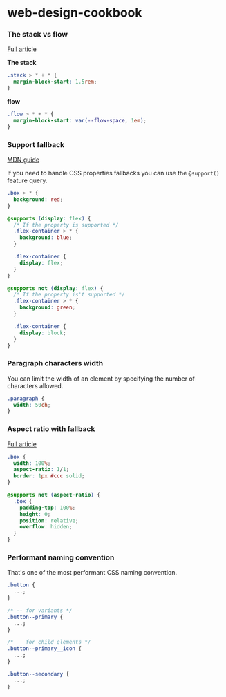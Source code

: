 # web-design-cookbook

### The stack vs flow

[Full article](https://andy-bell.co.uk/my-favourite-3-lines-of-css/?utm_source=tldrnewsletter)

**The stack**

```css
.stack > * + * {
  margin-block-start: 1.5rem;
}
```

**flow**

```css
.flow > * + * {
  margin-block-start: var(--flow-space, 1em);
}
```

### Support fallback

[MDN guide](https://developer.mozilla.org/en-US/docs/Web/CSS/@supports)

If you need to handle CSS properties fallbacks you can use the `@support()` feature query.

```css
.box > * {
  background: red;
}

@supports (display: flex) {
  /* If the property is supported */
  .flex-container > * {
    background: blue;
  }

  .flex-container {
    display: flex;
  }
}

@supports not (display: flex) {
  /* If the property is't supported */
  .flex-container > * {
    background: green;
  }

  .flex-container {
    display: block;
  }
}
```

### Paragraph characters width

You can limit the width of an element by specifying the number of characters allowed.

```css
.paragraph {
  width: 50ch;
}
```

### Aspect ratio with fallback

[Full article](https://dev.to/nikolab/css-aspect-ratio-with-a-fallback-for-old-browsers-3eon)

```css
.box {
  width: 100%;
  aspect-ratio: 1/1;
  border: 1px #ccc solid;
}

@supports not (aspect-ratio) {
  .box {
    padding-top: 100%;
    height: 0;
    position: relative;
    overflow: hidden;
  }
}
```

### Performant naming convention

That's one of the most performant CSS naming convention.

```css
.button {
  ...;
}

/* -- for variants */
.button--primary {
  ...;
}

/* __ for child elements */
.button--primary__icon {
  ...;
}

.button--secondary {
  ...;
}
```
